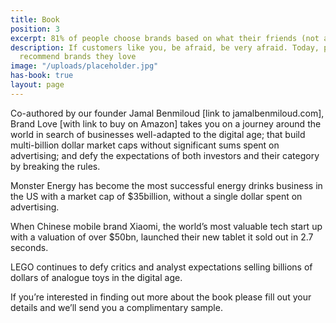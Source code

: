 ```yaml
---
title: Book
position: 3
excerpt: 81% of people choose brands based on what their friends (not agencies) said*
description: If customers like you, be afraid, be very afraid. Today, people only
  recommend brands they love
image: "/uploads/placeholder.jpg"
has-book: true
layout: page
---
```


Co-authored by our founder Jamal Benmiloud [link to jamalbenmiloud.com], Brand Love [with link to buy on Amazon] takes you on a journey around the world in search of businesses well-adapted to the digital age; that build multi-billion dollar market caps without significant sums spent on advertising; and defy the expectations of both investors and their category by breaking the rules.

Monster Energy has become the most successful energy drinks business in the US with a market cap of $35billion, without a single dollar spent on advertising.

When Chinese mobile brand Xiaomi, the world’s most valuable tech start up with a valuation of over $50bn, launched their new tablet it sold out in 2.7 seconds.

LEGO continues to defy critics and analyst expectations selling billions of dollars of analogue toys in the digital age.

If you’re interested in finding out more about the book please fill out your details and we’ll send you a complimentary sample.